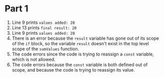# Part 1
1) Line 9 prints `values added: 20`
2) Line 13 prints `final result: 20`
3) Line 9 prints `values added: 20`
4) There is an error because the `result` variable has gone out of its scope of the `if` block, so the variable `result` doesn't exist in the top level scope of the `sumValues` function.
5) The code errors since the code is trying to reassign a `const` variable, which is not allowed.
6) The code errors because the `const` variable is both defined out of scope, and because the code is trying to reassign its value.